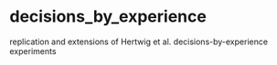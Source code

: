 decisions_by_experience
=======================

replication and extensions of Hertwig et al. decisions-by-experience experiments
